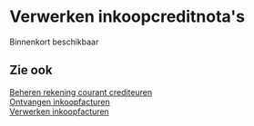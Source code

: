 # Verwerken inkoopcreditnota's

Binnenkort beschikbaar

## Zie ook

[Beheren rekening courant crediteuren](../beheren-rekening-courant-crediteuren/)  
[Ontvangen inkoopfacturen](../ontvangen-inkoopfacturen/)  
[Verwerken inkoopfacturen](../verwerken-inkoopfacturen/)  
